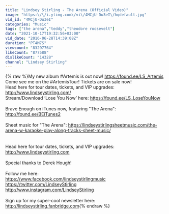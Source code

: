 ```yaml
---
title: "Lindsey Stirling - The Arena (Official Video)"
image: "https:\/\/i.ytimg.com\/vi\/4MCjU-Du3eI\/hqdefault.jpg"
vid_id: "4MCjU-Du3eI"
categories: "Music"
tags: ["the arena","teddy","theodore roosevelt"]
date: "2021-10-17T19:32:56+03:00"
vid_date: "2016-06-28T14:39:08Z"
duration: "PT4M7S"
viewcount: "83297764"
likeCount: "877588"
dislikeCount: "14328"
channel: "Lindsey Stirling"
---
```

{% raw %}My new album #Artemis is out now! <a rel="nofollow" target="blank" href="https://found.ee/LS_Artemis">https://found.ee/LS_Artemis</a><br />Come see me on the #ArtemisTour! Tickets are on sale now!<br />Head here for tour dates, tickets, and VIP upgrades: <a rel="nofollow" target="blank" href="http://www.lindseystirling.com/">http://www.lindseystirling.com/</a><br />Stream/Download ‘Lose You Now’ here: <a rel="nofollow" target="blank" href="https://found.ee/LS_LoseYouNow">https://found.ee/LS_LoseYouNow</a><br /><br />Brave Enough on iTunes now, featuring &quot;The Arena&quot;: <a rel="nofollow" target="blank" href="http://found.ee/BEiTunes2">http://found.ee/BEiTunes2</a><br /><br />Sheet music for &quot;The Arena&quot;: <a rel="nofollow" target="blank" href="https://lindseystirlingsheetmusic.com/the-arena-w-karaoke-play-along-tracks-sheet-music/">https://lindseystirlingsheetmusic.com/the-arena-w-karaoke-play-along-tracks-sheet-music/</a><br /><br /><br />Head here for tour dates, tickets, and VIP upgrades: <a rel="nofollow" target="blank" href="http://www.lindseystirling.com">http://www.lindseystirling.com</a><br /><br />Special thanks to Derek Hough! <br /><br />Follow me here:<br /><a rel="nofollow" target="blank" href="https://www.facebook.com/lindseystirlingmusic">https://www.facebook.com/lindseystirlingmusic</a><br /><a rel="nofollow" target="blank" href="https://twitter.com/LindseyStirling">https://twitter.com/LindseyStirling</a><br /><a rel="nofollow" target="blank" href="http://www.instagram.com/LindseyStirling">http://www.instagram.com/LindseyStirling</a><br /><br />Sign up for my super-cool newsletter here:<br /><a rel="nofollow" target="blank" href="http://lindseystirling.fanbridge.com">http://lindseystirling.fanbridge.com</a>{% endraw %}

